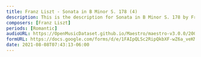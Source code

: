```yaml
---
title: Franz Liszt - Sonata in B Minor S. 178 (4)
description: This is the description for Sonata in B Minor S. 178 by Franz Liszt
composers: [Franz Liszt]
periods: [Romantic]
audioURL: https://OpenMusicDataset.github.io/Maestro/maestro-v3.0.0/2009/MIDI-Unprocessed_03_R1_2009_01-02_ORIG_MID--AUDIO_03_R1_2009_03_R1_2009_02_WAV.midi
formURL: https://docs.google.com/forms/d/e/1FAIpQLSc2RipQkbXF-wZ6a_veKMiMahrPWe3VI5_0k9QUVvOcTRlPfA/viewform
date: 2021-08-08T07:43:13-06:00
---
```

